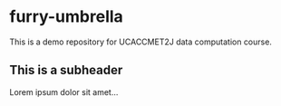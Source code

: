 # furry-umbrella
This is a demo repository for UCACCMET2J data computation course.

## This is a subheader
Lorem ipsum dolor sit amet...


